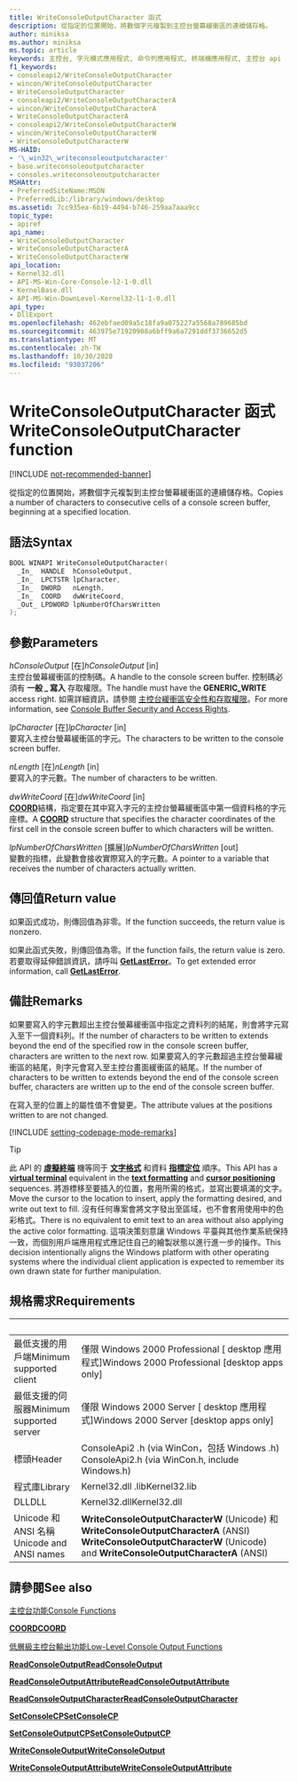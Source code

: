 ```yaml
---
title: WriteConsoleOutputCharacter 函式
description: 從指定的位置開始，將數個字元複製到主控台螢幕緩衝區的連續儲存格。
author: miniksa
ms.author: miniksa
ms.topic: article
keywords: 主控台, 字元模式應用程式, 命令列應用程式, 終端機應用程式, 主控台 api
f1_keywords:
- consoleapi2/WriteConsoleOutputCharacter
- wincon/WriteConsoleOutputCharacter
- WriteConsoleOutputCharacter
- consoleapi2/WriteConsoleOutputCharacterA
- wincon/WriteConsoleOutputCharacterA
- WriteConsoleOutputCharacterA
- consoleapi2/WriteConsoleOutputCharacterW
- wincon/WriteConsoleOutputCharacterW
- WriteConsoleOutputCharacterW
MS-HAID:
- '\_win32\_writeconsoleoutputcharacter'
- base.writeconsoleoutputcharacter
- consoles.writeconsoleoutputcharacter
MSHAttr:
- PreferredSiteName:MSDN
- PreferredLib:/library/windows/desktop
ms.assetid: 7cc935ea-6b19-4494-b746-259aa7aaa9cc
topic_type:
- apiref
api_name:
- WriteConsoleOutputCharacter
- WriteConsoleOutputCharacterA
- WriteConsoleOutputCharacterW
api_location:
- Kernel32.dll
- API-MS-Win-Core-Console-l2-1-0.dll
- KernelBase.dll
- API-MS-Win-DownLevel-Kernel32-l1-1-0.dll
api_type:
- DllExport
ms.openlocfilehash: 462ebfaed09a5c18fa9a075227a5568a789685bd
ms.sourcegitcommit: 463975e71920908a6bff9a6a7291ddf3736652d5
ms.translationtype: MT
ms.contentlocale: zh-TW
ms.lasthandoff: 10/30/2020
ms.locfileid: "93037206"
---
```

# <a name="writeconsoleoutputcharacter-function"></a><span data-ttu-id="02f0b-104">WriteConsoleOutputCharacter 函式</span><span class="sxs-lookup"><span data-stu-id="02f0b-104">WriteConsoleOutputCharacter function</span></span>

[!INCLUDE [not-recommended-banner](./includes/not-recommended-banner.md)]

<span data-ttu-id="02f0b-105">從指定的位置開始，將數個字元複製到主控台螢幕緩衝區的連續儲存格。</span><span class="sxs-lookup"><span data-stu-id="02f0b-105">Copies a number of characters to consecutive cells of a console screen buffer, beginning at a specified location.</span></span>

## <a name="syntax"></a><span data-ttu-id="02f0b-106">語法</span><span class="sxs-lookup"><span data-stu-id="02f0b-106">Syntax</span></span>

```C
BOOL WINAPI WriteConsoleOutputCharacter(
  _In_  HANDLE  hConsoleOutput,
  _In_  LPCTSTR lpCharacter,
  _In_  DWORD   nLength,
  _In_  COORD   dwWriteCoord,
  _Out_ LPDWORD lpNumberOfCharsWritten
);
```

## <a name="parameters"></a><span data-ttu-id="02f0b-107">參數</span><span class="sxs-lookup"><span data-stu-id="02f0b-107">Parameters</span></span>

<span data-ttu-id="02f0b-108">*hConsoleOutput* \[在\]</span><span class="sxs-lookup"><span data-stu-id="02f0b-108">*hConsoleOutput* \[in\]</span></span>  
<span data-ttu-id="02f0b-109">主控台螢幕緩衝區的控制碼。</span><span class="sxs-lookup"><span data-stu-id="02f0b-109">A handle to the console screen buffer.</span></span> <span data-ttu-id="02f0b-110">控制碼必須有 **一般 \_ 寫入** 存取權限。</span><span class="sxs-lookup"><span data-stu-id="02f0b-110">The handle must have the **GENERIC\_WRITE** access right.</span></span> <span data-ttu-id="02f0b-111">如需詳細資訊，請參閱 [主控台緩衝區安全性和存取權限](console-buffer-security-and-access-rights.md)。</span><span class="sxs-lookup"><span data-stu-id="02f0b-111">For more information, see [Console Buffer Security and Access Rights](console-buffer-security-and-access-rights.md).</span></span>

<span data-ttu-id="02f0b-112">*lpCharacter* \[在\]</span><span class="sxs-lookup"><span data-stu-id="02f0b-112">*lpCharacter* \[in\]</span></span>  
<span data-ttu-id="02f0b-113">要寫入主控台螢幕緩衝區的字元。</span><span class="sxs-lookup"><span data-stu-id="02f0b-113">The characters to be written to the console screen buffer.</span></span>

<span data-ttu-id="02f0b-114">*nLength* \[在\]</span><span class="sxs-lookup"><span data-stu-id="02f0b-114">*nLength* \[in\]</span></span>  
<span data-ttu-id="02f0b-115">要寫入的字元數。</span><span class="sxs-lookup"><span data-stu-id="02f0b-115">The number of characters to be written.</span></span>

<span data-ttu-id="02f0b-116">*dwWriteCoord* \[在\]</span><span class="sxs-lookup"><span data-stu-id="02f0b-116">*dwWriteCoord* \[in\]</span></span>  
<span data-ttu-id="02f0b-117">[**COORD**](coord-str.md)結構，指定要在其中寫入字元的主控台螢幕緩衝區中第一個資料格的字元座標。</span><span class="sxs-lookup"><span data-stu-id="02f0b-117">A [**COORD**](coord-str.md) structure that specifies the character coordinates of the first cell in the console screen buffer to which characters will be written.</span></span>

<span data-ttu-id="02f0b-118">*lpNumberOfCharsWritten* \[擴展\]</span><span class="sxs-lookup"><span data-stu-id="02f0b-118">*lpNumberOfCharsWritten* \[out\]</span></span>  
<span data-ttu-id="02f0b-119">變數的指標，此變數會接收實際寫入的字元數。</span><span class="sxs-lookup"><span data-stu-id="02f0b-119">A pointer to a variable that receives the number of characters actually written.</span></span>

## <a name="return-value"></a><span data-ttu-id="02f0b-120">傳回值</span><span class="sxs-lookup"><span data-stu-id="02f0b-120">Return value</span></span>

<span data-ttu-id="02f0b-121">如果函式成功，則傳回值為非零。</span><span class="sxs-lookup"><span data-stu-id="02f0b-121">If the function succeeds, the return value is nonzero.</span></span>

<span data-ttu-id="02f0b-122">如果此函式失敗，則傳回值為零。</span><span class="sxs-lookup"><span data-stu-id="02f0b-122">If the function fails, the return value is zero.</span></span> <span data-ttu-id="02f0b-123">若要取得延伸錯誤資訊，請呼叫 [**GetLastError**](https://msdn.microsoft.com/library/windows/desktop/ms679360)。</span><span class="sxs-lookup"><span data-stu-id="02f0b-123">To get extended error information, call [**GetLastError**](https://msdn.microsoft.com/library/windows/desktop/ms679360).</span></span>

## <a name="remarks"></a><span data-ttu-id="02f0b-124">備註</span><span class="sxs-lookup"><span data-stu-id="02f0b-124">Remarks</span></span>

<span data-ttu-id="02f0b-125">如果要寫入的字元數超出主控台螢幕緩衝區中指定之資料列的結尾，則會將字元寫入至下一個資料列。</span><span class="sxs-lookup"><span data-stu-id="02f0b-125">If the number of characters to be written to extends beyond the end of the specified row in the console screen buffer, characters are written to the next row.</span></span> <span data-ttu-id="02f0b-126">如果要寫入的字元數超過主控台螢幕緩衝區的結尾，則字元會寫入至主控台畫面緩衝區的結尾。</span><span class="sxs-lookup"><span data-stu-id="02f0b-126">If the number of characters to be written to extends beyond the end of the console screen buffer, characters are written up to the end of the console screen buffer.</span></span>

<span data-ttu-id="02f0b-127">在寫入至的位置上的屬性值不會變更。</span><span class="sxs-lookup"><span data-stu-id="02f0b-127">The attribute values at the positions written to are not changed.</span></span>

[!INCLUDE [setting-codepage-mode-remarks](./includes/setting-codepage-mode-remarks.md)]

> [!TIP]
> <span data-ttu-id="02f0b-128">此 API 的 **[虛擬終端](console-virtual-terminal-sequences.md)** 機等同于 **[文字格式](console-virtual-terminal-sequences.md#text-formatting)** 和資料 **[指標定位](console-virtual-terminal-sequences.md#cursor-positioning)** 順序。</span><span class="sxs-lookup"><span data-stu-id="02f0b-128">This API has a **[virtual terminal](console-virtual-terminal-sequences.md)** equivalent in the **[text formatting](console-virtual-terminal-sequences.md#text-formatting)** and **[cursor positioning](console-virtual-terminal-sequences.md#cursor-positioning)** sequences.</span></span> <span data-ttu-id="02f0b-129">將游標移至要插入的位置，套用所需的格式，並寫出要填滿的文字。</span><span class="sxs-lookup"><span data-stu-id="02f0b-129">Move the cursor to the location to insert, apply the formatting desired, and write out text to fill.</span></span> <span data-ttu-id="02f0b-130">沒有任何專案會將文字發出至區域，也不會套用使用中的色彩格式。</span><span class="sxs-lookup"><span data-stu-id="02f0b-130">There is no equivalent to emit text to an area without also applying the active color formatting.</span></span> <span data-ttu-id="02f0b-131">這項決策刻意讓 Windows 平臺與其他作業系統保持一致，而個別用戶端應用程式應記住自己的繪製狀態以進行進一步的操作。</span><span class="sxs-lookup"><span data-stu-id="02f0b-131">This decision intentionally aligns the Windows platform with other operating systems where the individual client application is expected to remember its own drawn state for further manipulation.</span></span>

## <a name="requirements"></a><span data-ttu-id="02f0b-132">規格需求</span><span class="sxs-lookup"><span data-stu-id="02f0b-132">Requirements</span></span>

| &nbsp; | &nbsp; |
|-|-|
| <span data-ttu-id="02f0b-133">最低支援的用戶端</span><span class="sxs-lookup"><span data-stu-id="02f0b-133">Minimum supported client</span></span> | <span data-ttu-id="02f0b-134">僅限 Windows 2000 Professional \[ desktop 應用程式\]</span><span class="sxs-lookup"><span data-stu-id="02f0b-134">Windows 2000 Professional \[desktop apps only\]</span></span> |
| <span data-ttu-id="02f0b-135">最低支援的伺服器</span><span class="sxs-lookup"><span data-stu-id="02f0b-135">Minimum supported server</span></span> | <span data-ttu-id="02f0b-136">僅限 Windows 2000 Server \[ desktop 應用程式\]</span><span class="sxs-lookup"><span data-stu-id="02f0b-136">Windows 2000 Server \[desktop apps only\]</span></span> |
| <span data-ttu-id="02f0b-137">標頭</span><span class="sxs-lookup"><span data-stu-id="02f0b-137">Header</span></span> | <span data-ttu-id="02f0b-138">ConsoleApi2 .h (via WinCon，包括 Windows .h) </span><span class="sxs-lookup"><span data-stu-id="02f0b-138">ConsoleApi2.h (via WinCon.h, include Windows.h)</span></span> |
| <span data-ttu-id="02f0b-139">程式庫</span><span class="sxs-lookup"><span data-stu-id="02f0b-139">Library</span></span> | <span data-ttu-id="02f0b-140">Kernel32.dll .lib</span><span class="sxs-lookup"><span data-stu-id="02f0b-140">Kernel32.lib</span></span> |
| <span data-ttu-id="02f0b-141">DLL</span><span class="sxs-lookup"><span data-stu-id="02f0b-141">DLL</span></span> | <span data-ttu-id="02f0b-142">Kernel32.dll</span><span class="sxs-lookup"><span data-stu-id="02f0b-142">Kernel32.dll</span></span> |
| <span data-ttu-id="02f0b-143">Unicode 和 ANSI 名稱</span><span class="sxs-lookup"><span data-stu-id="02f0b-143">Unicode and ANSI names</span></span> | <span data-ttu-id="02f0b-144">**WriteConsoleOutputCharacterW** (Unicode) 和 **WriteConsoleOutputCharacterA** (ANSI) </span><span class="sxs-lookup"><span data-stu-id="02f0b-144">**WriteConsoleOutputCharacterW** (Unicode) and **WriteConsoleOutputCharacterA** (ANSI)</span></span> |

## <a name="see-also"></a><span data-ttu-id="02f0b-145">請參閱</span><span class="sxs-lookup"><span data-stu-id="02f0b-145">See also</span></span>

[<span data-ttu-id="02f0b-146">主控台功能</span><span class="sxs-lookup"><span data-stu-id="02f0b-146">Console Functions</span></span>](console-functions.md)

[<span data-ttu-id="02f0b-147">**COORD**</span><span class="sxs-lookup"><span data-stu-id="02f0b-147">**COORD**</span></span>](coord-str.md)

[<span data-ttu-id="02f0b-148">低層級主控台輸出功能</span><span class="sxs-lookup"><span data-stu-id="02f0b-148">Low-Level Console Output Functions</span></span>](low-level-console-output-functions.md)

[<span data-ttu-id="02f0b-149">**ReadConsoleOutput**</span><span class="sxs-lookup"><span data-stu-id="02f0b-149">**ReadConsoleOutput**</span></span>](readconsoleoutput.md)

[<span data-ttu-id="02f0b-150">**ReadConsoleOutputAttribute**</span><span class="sxs-lookup"><span data-stu-id="02f0b-150">**ReadConsoleOutputAttribute**</span></span>](readconsoleoutputattribute.md)

[<span data-ttu-id="02f0b-151">**ReadConsoleOutputCharacter**</span><span class="sxs-lookup"><span data-stu-id="02f0b-151">**ReadConsoleOutputCharacter**</span></span>](readconsoleoutputcharacter.md)

[<span data-ttu-id="02f0b-152">**SetConsoleCP**</span><span class="sxs-lookup"><span data-stu-id="02f0b-152">**SetConsoleCP**</span></span>](setconsolecp.md)

[<span data-ttu-id="02f0b-153">**SetConsoleOutputCP**</span><span class="sxs-lookup"><span data-stu-id="02f0b-153">**SetConsoleOutputCP**</span></span>](setconsoleoutputcp.md)

[<span data-ttu-id="02f0b-154">**WriteConsoleOutput**</span><span class="sxs-lookup"><span data-stu-id="02f0b-154">**WriteConsoleOutput**</span></span>](writeconsoleoutput.md)

[<span data-ttu-id="02f0b-155">**WriteConsoleOutputAttribute**</span><span class="sxs-lookup"><span data-stu-id="02f0b-155">**WriteConsoleOutputAttribute**</span></span>](writeconsoleoutputattribute.md)
